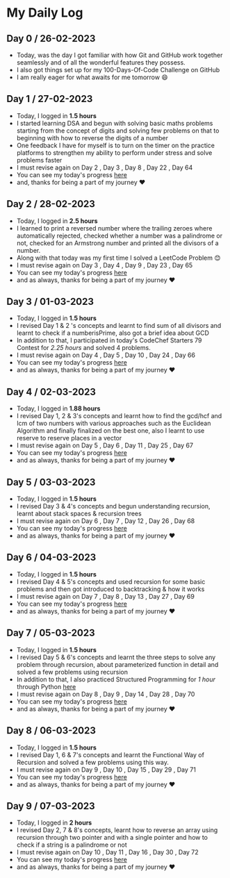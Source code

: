 # My Daily Log
## Day 0 / 26-02-2023
- Today, was the day I got familiar with how Git and GitHub work together seamlessly and of all the wonderful features they possess.
- I also got things set up for my 100-Days-Of-Code Challenge on GitHub
- I am really eager for what awaits for me tomorrow 😄

## Day 1 / 27-02-2023
- Today, I logged in <strong>1.5 hours</strong> 
- I started learning DSA and begun with solving basic maths problems starting from the concept of digits and solving few problems on that to beginning with how to reverse the digits of a number 
- One feedback I have for myself is to turn on the timer on the practice platforms to strengthen my ability to perform under stress and solve problems faster
- I must revise again on Day 2 , Day 3 , Day 8 , Day 22 , Day 64 
- You can see my today's progress <a href="https://github.com/annamalaiprabu/DSA/blob/master/Learn%20the%20Basics/Know%20Basic%20Maths/basicmath.cpp">here</a>
- and, thanks for being a part of my journey ❤️

## Day 2 / 28-02-2023
- Today, I logged in <strong>2.5 hours</strong>
- I learned to print a reversed number where the trailing zeroes where automatically rejected, checked whether a number was a palindrome or not, checked for an Armstrong number and printed all the divisors of a number.
- Along with that today was my first time I solved a LeetCode Problem 😊
- I must revise again on Day 3 , Day 4 , Day 9 , Day 23 , Day 65 
- You can see my today's progress <a href="https://github.com/annamalaiprabu/DSA/commit/e28848768c7419cdc7600281c8fc99bb1200c204">here</a>
- and as always, thanks for being a part of my journey ❤️

## Day 3 / 01-03-2023
- Today, I logged in <strong>1.5 hours</strong>
- I revised Day 1 & 2 's concepts and learnt to find sum of all divisors and learnt to check if a numberisPrime, also got a brief idea about GCD
- In addition to that, I participated in today's CodeChef Starters 79 Contest for <em>2.25 hours</em> and solved 4 problems.
- I must revise again on Day 4 , Day 5 , Day 10 , Day 24 , Day 66 
- You can see my today's progress <a href="https://github.com/annamalaiprabu/DSA/commit/fc45c3f9c62ba06f046e213fdf0b5e1a3aedcebe">here</a>
- and as always, thanks for being a part of my journey ❤️

## Day 4 / 02-03-2023
- Today, I logged in <strong>1.88 hours</strong>
- I revised Day 1, 2 & 3's concepts and learnt how to find the gcd/hcf and lcm of two numbers with various approaches such as the Euclidean Algorithm and finally finalized on the best one, also I learnt to use reserve to reserve places in a vector
- I must revise again on Day 5 , Day 6 , Day 11 , Day 25 , Day 67 
- You can see my today's progress <a href="https://github.com/annamalaiprabu/DSA/commit/818903698f99c56c3f99cf126ec02b4cd56ade45">here</a>
- and as always, thanks for being a part of my journey ❤️

## Day 5 / 03-03-2023
- Today, I logged in <strong>1.5 hours</strong>
- I revised Day 3 & 4's concepts and begun understanding recursion, learnt about stack spaces & recursion trees
- I must revise again on Day 6 , Day 7 , Day 12 , Day 26 , Day 68  
- You can see my today's progress <a href="https://github.com/annamalaiprabu/DSA/commit/362ef7f95391611c190446c79299203e67113dc0">here</a>
- and as always, thanks for being a part of my journey ❤️

## Day 6 / 04-03-2023
- Today, I logged in <strong>1.5 hours</strong>
- I revised Day 4 & 5's concepts and used recursion for some basic problems and then got introduced to backtracking & how it works
- I must revise again on Day 7 , Day 8 , Day 13 , Day 27 , Day 69 
- You can see my today's progress <a href="https://github.com/annamalaiprabu/DSA/commit/84a6984f5df3a087f4468b28739f53556e11793d">here</a>
- and as always, thanks for being a part of my journey ❤️

## Day 7 / 05-03-2023
- Today, I logged in <strong>1.5 hours</strong>
- I revised Day 5 & 6's concepts and learnt the three steps to solve any problem through recursion, about parameterized function in detail and solved a few problems using recursion
- In addition to that, I also practiced Structured Programming for <em>1 hour</em> through Python <a href="https://github.com/annamalaiprabu/15-Different-Programming-Paradigms/commit/426d4ddaee9137da73fe3704a4076c1172ea4fba">here</a>  
- I must revise again on Day 8 , Day 9 , Day 14 , Day 28 , Day 70
- You can see my today's progress <a href="https://github.com/annamalaiprabu/DSA/commit/b5e57ba52328d9662636b48076108555f231fa30">here</a>
- and as always, thanks for being a part of my journey ❤️

## Day 8 / 06-03-2023
- Today, I logged in <strong>1.5 hours</strong>
- I revised Day 1, 6 & 7's concepts and learnt the Functional Way of Recursion and solved a few problems using this way.
- I must revise again on Day 9 , Day 10 , Day 15 , Day 29 , Day 71
- You can see my today's progress <a href="https://github.com/annamalaiprabu/DSA/commit/b66d9b8cf39e3654d7263eafca568988dc62e0ad">here</a>
- and as always, thanks for being a part of my journey ❤️

## Day 9 / 07-03-2023
- Today, I logged in <strong>2 hours</strong>
- I revised Day 2, 7 & 8's concepts, learnt how to reverse an array using recursion through two pointer and with a single pointer and how to check if a string is a palindrome or not
- I must revise again on Day 10 , Day 11 , Day 16 , Day 30 , Day 72
- You can see my today's progress <a href="https://github.com/annamalaiprabu/DSA/commit/f02d396da3c00f0e95c363dfa646b7b4bedd52b0">here</a>
- and as always, thanks for being a part of my journey ❤️





